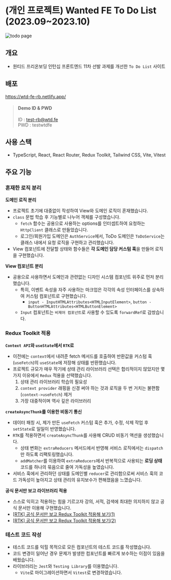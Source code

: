 # (개인 프로젝트) Wanted FE To Do List (2023.09~2023.10)

![todo page](https://github.com/Real-Bird/wanted-pre-onboarding-frontend/assets/83404864/7f351aec-4bed-4481-828d-91e27cb5690e)

## 개요

- 원티드 프리온보딩 인턴십 프론트엔드 11차 선발 과제를 개선한 `To Do List` 사이트

## 배포

<https://wtd-fe-rb.netlify.app/>

> #### Demo ID & PWD
>
> ID : test-rb@wtd.fe\
> PWD : testwtdfe

## 사용 스택

- TypeScript, React, React Router, Redux Toolkit, Tailwind CSS, Vite, Vitest

## 주요 기능

### 혼재한 로직 분리

**도메인 로직 분리**

- 프로젝트 초기에 대중없이 작성하여 View와 도메인 로직이 혼재했습니다.
- `class` 문법 학습 후 기능별로 나누어 객체를 구성했습니다.
  - `fetch` 함수는 공용으로 사용하는 options를 인터셉트하여 요청하는 `HttpClient` 클래스로 만들었습니다.
  - 로그인/회원가입 도메인은 `AuthService`에서, ToDo 도메인은 `ToDoService`는 클래스 내에서 요청 로직을 구현하고 관리했습니다.
- View 컴포넌트에 전달할 상태와 함수들은 **각 도메인 담당 커스텀 훅**을 만들어 로직을 구현했습니다.

**View 컴포넌트 분리**

- 공용으로 사용하면서 도메인과 관련없는 디자인 시스템 컴포넌트 위주로 먼저 분리했습니다.
  - 특히, 이벤트 속성을 자주 사용하는 마크업은 각각의 속성 인터페이스를 상속하여 커스텀 컴포넌트로 구현했습니다.
    - `input - InputHTMLAttributes<HTMLInputElement>`, `button - ButtonHTMLAttributes<HTMLButtonElement>`
  - `Input` 컴포넌트는 `비제어 컴포넌트`로 사용할 수 있도록 `forwardRef`로 감쌌습니다.

### Redux Toolkit 적용

**`Context API`와 `useState`에서 `RTK`로**

- 이전에는 `context`에서 내려준 fetch 메서드를 호출하여 반환값을 커스텀 훅(`useFetch`)의 `useState`에 저장해 상태를 반환했습니다.
- 프로젝트 규모가 매우 작기에 상태 관리 라이브러리 선택은 합리적이지 않았지만 몇 가지 이유에서 `Redux` 적용을 선택했습니다.
  1. 상태 관리 라이브러리 학습의 필요성
  2. `context provider` 래핑을 신경 써야 하는 것과 로직을 두 번 거치는 불편함(`context->useFetch`) 제거
  3. 가장 대중적이며 역사 깊은 라이브러리

**`createAsyncThunk`를 이용한 비동기 통신**

- 데이터 패칭 시, 제가 만든 `useFetch` 커스텀 훅은 추가, 수정, 삭제 작업 후 `setState`로 일일이 반영했습니다.
- `RTK`를 적용하면서 `createAsyncThunk`를 사용해 CRUD 비동기 액션을 생성했습니다.
  - 상태 변화는 `extraReducers` 메서드에서 반영해 서비스 로직에서는 `dispatch`만 하도록 리팩토링했습니다.
  - `addMatcher`를 이용하여 `extraReducers`에서 반복적으로 사용되는 **로딩 상태** 코드를 하나의 묶음으로 줄여 가독성을 높였습니다.
- 서비스 훅에서 관리하던 상태를 도메인별 `reducer`로 관리함으로써 서비스 훅의 코드 가독성이 높아지고 상태 관리의 유지보수가 편해졌음을 느꼈습니다.

**공식 문서만 보고 라이브러리 적용**

- 스스로 익히고 적용하는 힘을 기르고자 강의, 서적, 검색에 최대한 의지하지 않고 공식 문서만 이용해 구현했습니다.
- [[RTK] 공식 문서만 보고 Redux Toolkit 적용해 보기(1)](https://velog.io/@real-bird/RTK-공식-문서만-보고-Redux-Toolkit-적용해-보기1)
- [[RTK] 공식 문서만 보고 Redux Toolkit 적용해 보기(2)](https://velog.io/@real-bird/RTK-공식-문서만-보고-Redux-Toolkit-적용해-보기2)

### 테스트 코드 작성

- 테스트 코드를 익힐 목적으로 모든 컴포넌트의 테스트 코드를 작성했습니다.
- 코드 변경이 일어난 경우 문제가 발생한 컴포넌트를 빠르게 보수하는 이점이 있음을 배웠습니다.
- 라이브러리는 `Jest`와 `Testing Library`를 이용했습니다.
  - `Vite`로 마이그레이션하면서 `Vitest`로 변경하였습니다.
